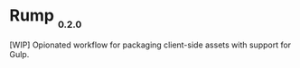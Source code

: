 # Rump <sub><small><sub>0.2.0</sub></small></sub>
[WIP] Opionated workflow for packaging client-side assets with support for Gulp.
